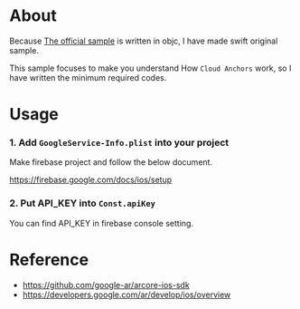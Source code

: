 # About
Because [The official sample](https://github.com/google-ar/arcore-ios-sdk) is written in objc, I have made swift original sample.

This sample focuses to make you understand How `Cloud Anchors` work, so I have written the minimum required codes.

# Usage

### 1. Add `GoogleService-Info.plist` into your project

Make firebase project and follow the below document.

https://firebase.google.com/docs/ios/setup

### 2. Put API_KEY into `Const.apiKey`

You can find API_KEY in firebase console setting.

# Reference
- https://github.com/google-ar/arcore-ios-sdk
- https://developers.google.com/ar/develop/ios/overview
